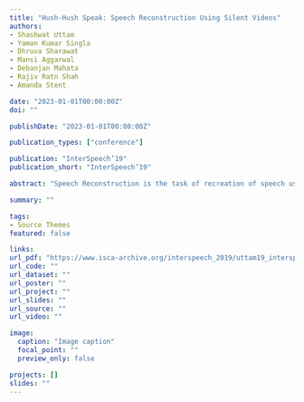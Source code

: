 ```yaml
---
title: "Hush-Hush Speak: Speech Reconstruction Using Silent Videos"
authors:
- Shashwat Uttam
- Yaman Kumar Singla
- Dhruva Sharawat
- Mansi Aggarwal
- Debanjan Mahata
- Rajiv Ratn Shah
- Amanda Stent

date: "2023-01-01T00:00:00Z"
doi: ""

publishDate: "2023-01-01T00:00:00Z"

publication_types: ["conference"]

publication: "InterSpeech’19"
publication_short: "InterSpeech’19"

abstract: "Speech Reconstruction is the task of recreation of speech using silent videos as input. In the literature, it is also referred to as lipreading. In this paper, we design an encoder-decoder architecture which takes silent videos as input and outputs an audio spectrogram of the reconstructed speech. The model, despite being a speaker-independent model, achieves comparable results on speech reconstruction to the current state-of-the-art speaker-dependent model. We also perform user studies to infer speech intelligibility. Additionally, we test the usability of the trained model using bilingual speech."

summary: ""

tags:
- Source Themes
featured: false

links:
url_pdf: "https://www.isca-archive.org/interspeech_2019/uttam19_interspeech.html"
url_code: ""
url_dataset: ""
url_poster: ""
url_project: ""
url_slides: ""
url_source: ""
url_video: ""

image:
  caption: "Image caption"
  focal_point: ""
  preview_only: false

projects: []
slides: ""
---
```

